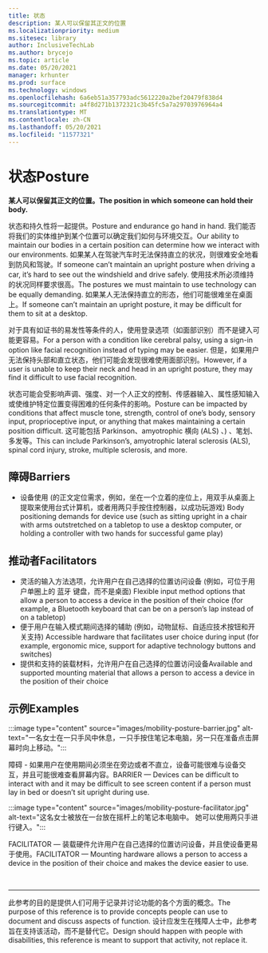 ```yaml
---
title: 状态
description: 某人可以保留其正文的位置
ms.localizationpriority: medium
ms.sitesec: library
author: InclusiveTechLab
ms.author: brycejo
ms.topic: article
ms.date: 05/20/2021
manager: krhunter
ms.prod: surface
ms.technology: windows
ms.openlocfilehash: 6a6eb51a357793adc5612220a2bef20479f838d4
ms.sourcegitcommit: a4f8d271b1372321c3b45fc5a7a29703976964a4
ms.translationtype: MT
ms.contentlocale: zh-CN
ms.lasthandoff: 05/20/2021
ms.locfileid: "11577321"
---
```

# <a name="posture"></a><span data-ttu-id="8cb56-103">状态</span><span class="sxs-lookup"><span data-stu-id="8cb56-103">Posture</span></span>

**<span data-ttu-id="8cb56-104">某人可以保留其正文的位置。</span><span class="sxs-lookup"><span data-stu-id="8cb56-104">The position in which someone can hold their body.</span></span>**

<span data-ttu-id="8cb56-105">状态和持久性将一起提供。</span><span class="sxs-lookup"><span data-stu-id="8cb56-105">Posture and endurance go hand in hand.</span></span> <span data-ttu-id="8cb56-106">我们能否将我们的实体维护到某个位置可以确定我们如何与环境交互。</span><span class="sxs-lookup"><span data-stu-id="8cb56-106">Our ability to maintain our bodies in a certain position can determine how we interact with our environments.</span></span> <span data-ttu-id="8cb56-107">如果某人在驾驶汽车时无法保持直立的状况，则很难安全地看到防风和驾驶。</span><span class="sxs-lookup"><span data-stu-id="8cb56-107">If someone can’t maintain an upright posture when driving a car, it’s hard to see out the windshield and drive safely.</span></span> <span data-ttu-id="8cb56-108">使用技术所必须维持的状况同样要求很高。</span><span class="sxs-lookup"><span data-stu-id="8cb56-108">The postures we must maintain to use technology can be equally demanding.</span></span> <span data-ttu-id="8cb56-109">如果某人无法保持直立的形态，他们可能很难坐在桌面上。</span><span class="sxs-lookup"><span data-stu-id="8cb56-109">If someone can’t maintain an upright posture, it may be difficult for them to sit at a desktop.</span></span>

<span data-ttu-id="8cb56-110">对于具有如证书的易发性等条件的人，使用登录选项（如面部识别）而不是键入可能更容易。</span><span class="sxs-lookup"><span data-stu-id="8cb56-110">For a person with a condition like cerebral palsy, using a sign-in option like facial recognition instead of typing may be easier.</span></span> <span data-ttu-id="8cb56-111">但是，如果用户无法保持头部和直立状态，他们可能会发现很难使用面部识别。</span><span class="sxs-lookup"><span data-stu-id="8cb56-111">However, if a user is unable to keep their neck and head in an upright posture, they may find it difficult to use facial recognition.</span></span>

<span data-ttu-id="8cb56-112">状态可能会受影响声调、强度、对一个人正文的控制、传感器输入、属性感知输入或使维护特定位置变得困难的任何条件的影响。</span><span class="sxs-lookup"><span data-stu-id="8cb56-112">Posture can be impacted by conditions that affect muscle tone, strength, control of one’s body, sensory input, proprioceptive input, or anything that makes maintaining a certain position difficult.</span></span> <span data-ttu-id="8cb56-113">这可能包括 Parkinson、amyotrophic 横向 (ALS) 、) 、笔划、多发等。</span><span class="sxs-lookup"><span data-stu-id="8cb56-113">This can include Parkinson’s, amyotrophic lateral sclerosis (ALS), spinal cord injury, stroke, multiple sclerosis, and more.</span></span>


## <a name="barriers"></a><span data-ttu-id="8cb56-114">障碍</span><span class="sxs-lookup"><span data-stu-id="8cb56-114">Barriers</span></span>
* <span data-ttu-id="8cb56-115">设备使用 (的正文定位需求，例如，坐在一个立着的座位上，用双手从桌面上提取来使用台式计算机，或者用两只手按住控制器，以成功玩游戏) </span><span class="sxs-lookup"><span data-stu-id="8cb56-115">Body positioning demands for device use (such as sitting upright in a chair with arms outstretched on a tabletop to use a desktop computer, or holding a controller with two hands for successful game play)</span></span>

## <a name="facilitators"></a><span data-ttu-id="8cb56-116">推动者</span><span class="sxs-lookup"><span data-stu-id="8cb56-116">Facilitators</span></span>
* <span data-ttu-id="8cb56-117">灵活的输入方法选项，允许用户在自己选择的位置访问设备 (例如，可位于用户单圈上的 蓝牙 键盘，而不是桌面) </span><span class="sxs-lookup"><span data-stu-id="8cb56-117">Flexible input method options that allow a person to access a device in the position of their choice (for example, a Bluetooth keyboard that can be on a person’s lap instead of on a tabletop)</span></span>
* <span data-ttu-id="8cb56-118">便于用户在输入模式期间选择的辅助 (例如，动物鼠标、自适应技术按钮和开关支持) </span><span class="sxs-lookup"><span data-stu-id="8cb56-118">Accessible hardware that facilitates user choice during input (for example, ergonomic mice, support for adaptive technology buttons and switches)</span></span>
* <span data-ttu-id="8cb56-119">提供和支持的装载材料，允许用户在自己选择的位置访问设备</span><span class="sxs-lookup"><span data-stu-id="8cb56-119">Available and supported mounting material that allows a person to access a device in the position of their choice</span></span>

## <a name="examples"></a><span data-ttu-id="8cb56-120">示例</span><span class="sxs-lookup"><span data-stu-id="8cb56-120">Examples</span></span>

:::image type="content" source="images/mobility-posture-barrier.jpg" alt-text="一名女士在一只手风中休息，一只手按住笔记本电脑，另一只在准备点击屏幕时向上移动。":::

<span data-ttu-id="8cb56-122">障碍 - 如果用户在使用期间必须坐在旁边或者不直立，设备可能很难与设备交互，并且可能很难查看屏幕内容。</span><span class="sxs-lookup"><span data-stu-id="8cb56-122">BARRIER — Devices can be difficult to interact with and it may be difficult to see screen content if a person must lay in bed or doesn’t sit upright during use.</span></span>

:::image type="content" source="images/mobility-posture-facilitator.jpg" alt-text="这名女士被放在一台放在摇杆上的笔记本电脑中。 她可以使用两只手进行键入。":::

<span data-ttu-id="8cb56-125">FACILITATOR — 装载硬件允许用户在自己选择的位置访问设备，并且使设备更易于使用。</span><span class="sxs-lookup"><span data-stu-id="8cb56-125">FACILITATOR — Mounting hardware allows a person to access a device in the position of their choice and makes the device easier to use.</span></span>


&nbsp;

[comment]: # (Footer 语句)
___
<span data-ttu-id="8cb56-127">此参考的目的是提供人们可用于记录并讨论功能的各个方面的概念。</span><span class="sxs-lookup"><span data-stu-id="8cb56-127">The purpose of this reference is to provide concepts people can use to document and discuss aspects of function.</span></span> <span data-ttu-id="8cb56-128">设计应发生在残障人士中，此参考旨在支持该活动，而不是替代它。</span><span class="sxs-lookup"><span data-stu-id="8cb56-128">Design should happen with people with disabilities, this reference is meant to support that activity, not replace it.</span></span> 